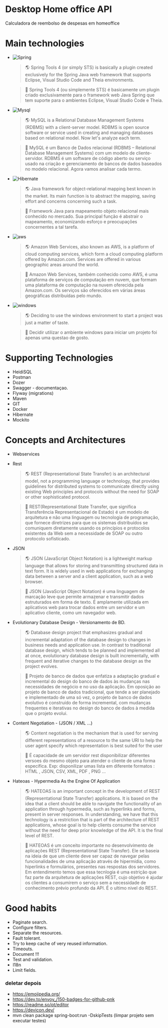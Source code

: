 
# Desktop Home office API
Calculadora de reembolso de despesas em homeoffice


# Main technologies
- ![Spring](https://img.shields.io/badge/Spring-6DB33F?style=for-the-badge&logo=spring&logoColor=white)
    >🌎 Spring Tools 4 (or simply STS) is basically a plugin created exclusively for the Spring Java web framework that supports Eclipse, Visual Studio Code and Theia environments.
    
    >📗 Spring Tools 4 (ou simplemente STS) é basicamente um plugin criado exclusivamente para o framework web Java Spring que tem suporte para o ambientes Eclipse, Visual Studio Code e Theia. 
 
- ![Mysql](https://img.shields.io/badge/MySQL-00000F?style=for-the-badge&logo=mysql&logoColor=white)
    >🌎 MySQL is a Relational Database Management Systems (RDBMS) with a client-server model. RDBMS is open source software or service used in creating and managing databases based on relational model. Now let's analyze each term.
    
    >📗 MySQL é um Banco de Dados relacional (RDBMS – Relational Database Management Systems) com um modelo de cliente-servidor. RDBMS é um software de código aberto ou serviço usado na criação e gerenciamento de bancos de dados baseados no modelo relacional. Agora vamos analisar cada termo.

- ![Hibernate](https://img.shields.io/badge/Hibernate-59666C?style=for-the-badge&logo=Hibernate&logoColor=white)
    >🌎 Java framework for object-relational mapping best known in the market. Its main function is to abstract the mapping, saving effort and concerns concerning such a task.
    
    >📗  Framework Java para mapeamento objeto relacional mais conhecido no mercado. Sua principal função é abstrair o mapeamento, economizando esforço e preocupações concernentes a tal tarefa. 

- ![aws](https://img.shields.io/badge/Amazon_AWS-232F3E?style=for-the-badge&logo=amazon-aws&logoColor=white)
     >🌎 Amazon Web Services, also known as AWS, is a platform of cloud computing services, which form a cloud computing platform offered by Amazon.com. Services are offered in various geographic areas around the world.
    
    >📗  Amazon Web Services, também conhecido como AWS, é uma plataforma de serviços de computação em nuvem, que formam uma plataforma de computação na nuvem oferecida pela Amazon.com. Os serviços são oferecidos em várias áreas geográficas distribuídas pelo mundo.

- ![windows](https://img.shields.io/badge/Windows-0078D6?style=for-the-badge&logo=windows&logoColor=white)
    >🌎 Deciding to use the windows environment to start a project was just a matter of taste.
    
    >📗  Decidir utilizar o ambiente windows para iniciar um projeto foi apenas uma questao de gosto.


# Supporting Technologies
- HeidiSQL
- Postman
- Dozer
- Swagger - documentaçao.
- Flyway (migrations)
- Maven
- GIT
- Docker
- Hibernate
- Mockito



# Concepts and Architectures
- Webservices
- Rest
    > 🌎 REST (Representational State Transfer) is an architectural model, not a programming language or technology, that provides guidelines for distributed systems to communicate directly using existing Web principles and protocols without the need for SOAP or other sophisticated protocol.
    
    > 📗 REST(Representational State Transfer, que significa Transferência Representacional de Estado) é um modelo de arquitetura e não uma linguagem ou tecnologia de programação, que fornece diretrizes para que os sistemas distribuídos se comuniquem diretamente usando os princípios e protocolos existentes da Web sem a necessidade de SOAP ou outro protocolo sofisticado.
    
- JSON
    > 🌎 JSON (JavaScript Object Notation) is a lightweight markup language that allows for storing and transmitting structured data in text form. It is widely used in web applications for exchanging data between a server and a client application, such as a web browser.
    
    > 📗 JSON (JavaScript Object Notation) é uma linguagem de marcação leve que permite armazenar e transmitir dados estruturados em forma de texto. É amplamente utilizada em aplicativos web para trocar dados entre um servidor e um aplicativo cliente, como um navegador web.

- Evolutionary Database Design - Versionamento de BD.
   > 🌎 Database design project that emphasizes gradual and incremental adaptation of the database design to changes in business needs and application use. In contrast to traditional database design, which tends to be planned and implemented all at once, evolutionary database design is built incrementally, with frequent and iterative changes to the database design as the project evolves.
  
    > 📗  Projeto de banco de dados que enfatiza a adaptação gradual e incremental do design do banco de dados às mudanças nas necessidades de negócio e no uso da aplicação. Em oposição ao projeto de banco de dados tradicional, que tende a ser planejado e implementado de uma só vez, o projeto de banco de dados evolutivo é construído de forma incremental, com mudanças frequentes e iterativas no design do banco de dados à medida que o projeto evolui.

- Content Negotiation - (JSON / XML ...)
    > 🌎 Content negotiation is the mechanism that is used for serving different representations of a resource to the same URI to help the user agent specify which representation is best suited for the user 
    
    > 📗 É capacidade de um servidor rest disponibilizar diferentes versoes do mesmo objeto para atender o cliente de uma forma especifica. Exp: disponilizar umas lista em diferente formatos : HTML , JSON, CSV, XML, PDF , PNG ...
        
- Hateoas  - Hypermedia As the Engine Of Application
     > 🌎 HATEOAS is an important concept in the development of REST (Representational State Transfer) applications. It is based on the idea that a client should be able to navigate the functionality of an application through hypermedia, such as hyperlinks and forms, present in server responses. In understanding, we have that this technology is a restriction that is part of the architecture of REST applications, whose goal is to help clients consume the service without the need for deep prior knowledge of the API. It is the final level of REST.

     > 📗 HATEOAS é um conceito importante no desenvolvimento de aplicações REST (Representational State Transfer). Ele se baseia na ideia de que um cliente deve ser capaz de navegar pelas funcionalidades de uma aplicação através de hipermídia, como hiperlinks e formulários, presentes nas respostas dos servidores. Em entendimento temos que essa tecnlogia é uma estrição que faz parte da arquitetura de aplicações REST, cujo objetivo é ajudar os clientes a consumirem o serviço sem a necessidade de conhecimento prévio profundo da API. É o ultimo nivel do REST.





# Good habits
- Paginate search.
- Configure filters.
- Separate the resources.
- Fault tolerant.
- Try to keep cache of very reused information.
- Timeouts.
- Document !!!
- Test and validation.
- I18n
- Limit fields.


###  deletar depois
- https://emojipedia.org/
- https://dev.to/envoy_/150-badges-for-github-pnk
- https://readme.so/pt/editor
- https://devicon.dev/
- mvn clean package spring-boot:run -DskipTests (limpar projeto sem executar testes)
